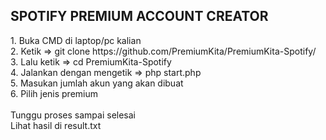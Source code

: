 <h2><b>SPOTIFY PREMIUM ACCOUNT CREATOR</b></h2>
1. Buka CMD di laptop/pc kalian<br/>
2. Ketik => git clone https://github.com/PremiumKita/PremiumKita-Spotify/<br/>
3. Lalu ketik => cd PremiumKita-Spotify</br>
4. Jalankan dengan mengetik => php start.php</br>
5. Masukan jumlah akun yang akan dibuat</br>
6. Pilih jenis premium</br></br>
Tunggu proses sampai selesai</br>
Lihat hasil di result.txt
